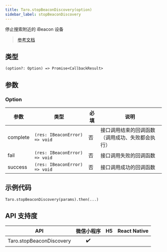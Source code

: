 ```yaml
---
title: Taro.stopBeaconDiscovery(option)
sidebar_label: stopBeaconDiscovery
---
```


停止搜索附近的 iBeacon 设备

> [参考文档](https://developers.weixin.qq.com/miniprogram/dev/api/device/ibeacon/wx.stopBeaconDiscovery.html)

## 类型

```tsx
(option?: Option) => Promise<CallbackResult>
```

## 参数

### Option

<table>
  <thead>
    <tr>
      <th>参数</th>
      <th>类型</th>
      <th style={{ textAlign: "center"}}>必填</th>
      <th>说明</th>
    </tr>
  </thead>
  <tbody>
    <tr>
      <td>complete</td>
      <td><code>(res: IBeaconError) =&gt; void</code></td>
      <td style={{ textAlign: "center"}}>否</td>
      <td>接口调用结束的回调函数（调用成功、失败都会执行）</td>
    </tr>
    <tr>
      <td>fail</td>
      <td><code>(res: IBeaconError) =&gt; void</code></td>
      <td style={{ textAlign: "center"}}>否</td>
      <td>接口调用失败的回调函数</td>
    </tr>
    <tr>
      <td>success</td>
      <td><code>(res: IBeaconError) =&gt; void</code></td>
      <td style={{ textAlign: "center"}}>否</td>
      <td>接口调用成功的回调函数</td>
    </tr>
  </tbody>
</table>

## 示例代码

```tsx
Taro.stopBeaconDiscovery(params).then(...)
```

## API 支持度

|           API            | 微信小程序 | H5 | React Native |
|:------------------------:|:-----:|:--:|:------------:|
| Taro.stopBeaconDiscovery |  ✔️   |    |              |
